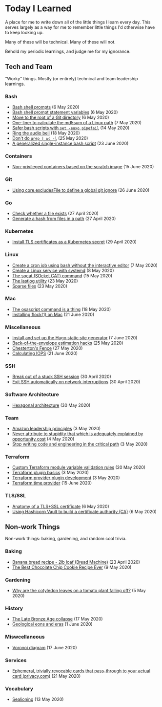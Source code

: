 # Today I Learned

A place for me to write down all of the little things I learn every day. This serves largely as a way for me to remember little things I'd otherwise have to keep looking up.

Many of these will be technical. Many of these will not.

Behold my periodic learnings, and judge me for my ignorance.

## Tech and Team

"Worky" things. Mostly (or entirely) technical and team leadership learnings.

### Bash

* [Bash shell prompts](bash/bash-shell-prompts.md) (6 May 2020)
* [Bash shell prompt statement variables](bash/prompt-statement-variables.md) (6 May 2020)
* [Move to the root of a Git directory](bash/groot.md) (6 May 2020)
* [One-liner to calculate the md5sum of a Linux path](bash/md5sum-of-a-path.md) (7 May 2020)
* [Safer bash scripts with `set -euxo pipefail`](bash/pipefail.md) (14 May 2020)
* [Ring the audio bell](bash/ring-the-audio-bell.md) (18 May 2020)
* [Don't do `grep | wc -l`](bash/dont-do-grep-wc-l.md) (25 May 2020)
* [A generalized single-instance bash script](bash/a-generalized-single-instance-script.md) (23 June 2020)

### Containers

* [Non-privileged containers based on the scratch image](containers/non-privileged-containers-based-on-the-scratch-image.md) (15 June 2020)

### Git

* [Using core.excludesFile to define a global git ignore](git/global-git-ignore.md) (26 June 2020)

### Go

* [Check whether a file exists](go/check-whether-a-file-exists.md) (27 April 2020)
* [Generate a hash from files in a path](go/generating-hash-of-a-path.md) (27 April 2020)

### Kubernetes

* [Install TLS certificates as a Kubernetes secret](kubernetes/installing-ssl-certs.md) (29 April 2020)

### Linux

* [Create a cron job using bash without the interactive editor](linux/create-cron-without-an-editor.md) (7 May 2020)
* [Create a Linux service with systemd](linux/creating-a-linux-service-with-systemd.md) (8 May 2020)
* [The socat (SOcket CAT) command](linux/socat.md) (15 May 2020)
* [The lastlog utility](linux/lastlog.md) (23 May 2020)
* [Sparse files](linux/sparse-files.md) (23 May 2020)

### Mac

* [The osascript command is a thing](mac/osascript.md) (18 May 2020)
* [Installing flock(1) on Mac](mac/installing-flock-on-mac.md) (21 June 2020)

### Miscellaneous

* [Install and set up the Hugo static site generator](misc/hugo-quickstart.md) (7 June 2020)
* [Back-of-the-envelope estimation hacks](misc/back-of-the-envelope-estimation.md) (25 May 2020)
* [Chesterton's Fence](misc/chestertons-fence.md) (27 May 2020)
* [Calculating IOPS](misc/calculating-iops.md) (21 June 2020)

### SSH

* [Break out of a stuck SSH session](ssh/break-out-of-a-stuck-session.md) (30 April 2020)
* [Exit SSH automatically on network interruptions](ssh/exit-on-network-interruptions.md) (30 April 2020)

### Software Architecture

* [Hexagonal architecture](software-architecture/hexagonal-architecture.md) (30 May 2020)

### Team

* [Amazon leadership principles](team/amazon-leadership-principles.md) (3 May 2020)
* [Never attribute to stupidity that which is adequately explained by opportunity cost](team/never-attribute-to-stupidity-that-which-is-adequately-explained-by-opportunity-cost.md) (4 May 2020)
* [Stop writing code and engineering in the critical path](team/stay-out-of-the-critical-path.md) (3 May 2020)

### Terraform

* [Custom Terraform module variable validation rules](terraform/custom-validation-rules.md) (20 May 2020)
* [Terraform plugin basics](terraform/plugin-basics.md) (3 May 2020)
* [Terraform provider plugin development](terraform/provider-plugin-development.md) (3 May 2020)
* [Terraform time provider](terraform/time-provider.md) (15 June 2020)

### TLS/SSL

* [Anatomy of a TLS+SSL certificate](tls+ssl/dissecting-an-ssl-cert.md) (6 May 2020)
* [Using Hashicorp Vault to build a certificate authority (CA)](tls+ssl/use-vault-as-a-ca.md) (6 May 2020)

## Non-work Things

Non-work things: baking, gardening, and random cool trivia.

### Baking

* [Banana bread recipe - 2lb loaf (Bread Machine)](baking/banana-bread.md) (23 April 2020)
* [The Best Chocolate Chip Cookie Recipe Ever](baking/best-chocolate-chip-cookies.md) (9 May 2020)

### Gardening

* [Why are the cotyledon leaves on a tomato plant falling off?](gardening/cotyledon-leaves.md) (5 May 2020)

### History

* [The Late Bronze Age collapse](history/the-late-bronze-age-collapse.md) (17 May 2020)
* [Geological eons and eras](history/geological-eons-and-eras.md) (1 June 2020)

### Miswcellaneous

* [Voronoi diagram](misc/voronoi-diagram.md) (17 June 2020)

### Services

* [Ephemeral, trivially revocable cards that pass-through to your actual card (privacy.com)](https://privacy.com/) (21 May 2020)

### Vocabulary

* [Sealioning](vocabulary/sealioning.md) (13 May 2020)
